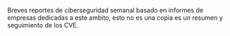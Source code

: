 Breves reportes de ciberseguridad semanal basado en informes de empresas dedicadas a este ambito, esto no es una copia es un resumen y seguimiento de los CVE.
